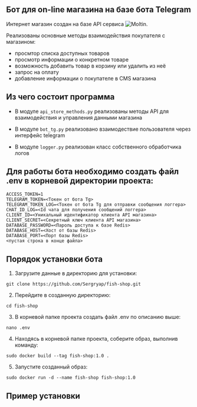 ## Бот для on-line магазина на базе бота Telegram

Интернет магазин создан на базе API сервиса ![Moltin](https://www.moltin.com/).

Реализованы основные методы взаимодействия покупателя с магазином:
* просмтор списка доступных товаров
* просмотр информации о конкретном товаре
* возможность добавить товар в корзину или удалить из неё
* запрос на оплату
* добавление информации о покупателе в CMS магазина

## Из чего состоит программа

* В модуле `api_store_methods.py` реализованы методы API для взаимодействия и управления данными магазина

* В модуле `bot_tg.py` реализовано взаимодествие пользователя через интерфейс telegram

* В модуле `logger.py` реализован класс собственного обработчика логов


## Для работы бота необходимо создать файл .env в корневой директории проекта:

```
ACCESS_TOKEN=1
TELEGRAM_TOKEN=<Токен от бота Tg>
TELEGRAM_TOKEN_LOG=<Токен от бота Tg для отправки сообщения логгера>
CHAT_ID_LOG=<Id чата для получения сообщений логгера>
CLIENT_ID=<Уникальный идентификатор клиента API магазина>
CLIENT_SECRET=<Секретный ключ клиента API магазина>
DATABASE_PASSWORD=<Пароль доступа к базе Redis>
DATABASE_HOST=<Хост от базы Redis>
DATABASE_PORT=<Порт базы Redis>
<пустая строка в конце файла>
```

## Порядок установки бота

1. Загрузите данные в директорию для установки:

```
git clone https://github.com/Sergryap/fish-shop.git
```

2. Перейдите в созданную директорию:

```
cd fish-shop
```
3. В корневой папке проекта создать файл .env по описанию выше:

```
nano .env
```

4. Находясь в корневой папке проекта, соберите образ, выполнив команду:

```
sudo docker build --tag fish-shop:1.0 .
```
5. Запустите созданный образ:

```
sudo docker run -d --name fish-shop fish-shop:1.0
```

## Пример установки


